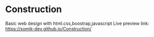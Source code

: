 # Construction
Basic web design with html.css,boostrap,javascript
Live preview link: https://somik-dev.github.io/Construction/
